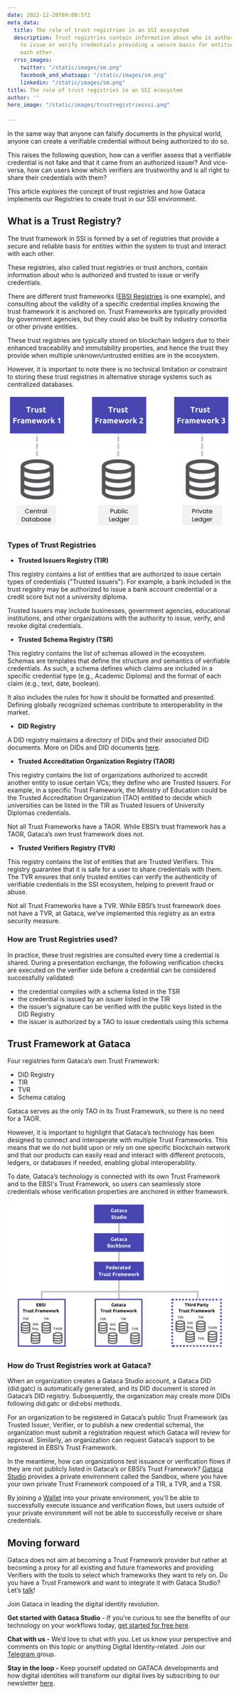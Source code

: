 ```yaml
---
date: 2022-12-20T09:09:57Z
meta_data:
  title: The role of trust registries in an SSI ecosystem
  description: Trust registries contain information about who is authorized and trusted
    to issue or verify credentials providing a secure basis for entities to trust
    each other.
  rrss_images:
    twitter: "/static/images/sm.png"
    facebook_and_whatsapp: "/static/images/sm.png"
    linkedin: "/static/images/sm.png"
title: The role of trust registries in an SSI ecosystem
author: ''
hero_image: "/static/images/trustregistriesssi.png"

---
```

In the same way that anyone can falsify documents in the physical world, anyone can create a verifiable credential without being authorized to do so.

This raises the following question, how can a verifier assess that a verifiable credential is not fake and that it came from an authorized issuer? And vice-versa, how can users know which verifiers are trustworthy and is all right to share their credentials with them?

This article explores the concept of trust registries and how Gataca implements our Registries to create trust in our SSI environment.

## What is a Trust Registry?

The trust framework in SSI is formed by a set of registries that provide a secure and reliable basis for entities within the system to trust and interact with each other.

These registries, also called trust registries or trust anchors, contain information about who is authorized and trusted to issue or verify credentials.

There are different trust frameworks ([EBSI Registries](https://api-pilot.ebsi.eu/docs/apis) is one example), and consulting about the validity of a specific credential implies knowing the trust framework it is anchored on. Trust Frameworks are typically provided by government agencies, but they could also be built by industry consortia or other private entities.

These trust registries are typically stored on blockchain ledgers due to their enhanced traceability and immutability properties, and hence the trust they provide when multiple unknown/untrusted entities are in the ecosystem.

However, it is important to note there is no technical limitation or constraint to storing these trust registries in alternative storage systems such as centralized databases.

![Trust Registries - SSI ](/static/images/screenshot-2022-12-20-at-10-08-59.png "Trust Frameworks containing the list of Trust Registries with different storage systems")

### Types of Trust Registries

* **Trusted Issuers Registry (TIR)**

This registry contains a list of entities that are authorized to issue certain types of credentials ("Trusted Issuers"). For example, a bank included in the trust registry may be authorized to issue a bank account credential or a credit score but not a university diploma.

Trusted Issuers may include businesses, government agencies, educational institutions, and other organizations with the authority to issue, verify, and revoke digital credentials.

* **Trusted Schema Registry (TSR)**

This registry contains the list of schemas allowed in the ecosystem. Schemas are templates that define the structure and semantics of verifiable credentials. As such, a schema defines which claims are included in a specific credential type (e.g., Academic Diploma) and the format of each claim (e.g., text, date, boolean).

It also includes the rules for how it should be formatted and presented. Defining globally recognized schemas contribute to interoperability in the market.

* **DID Registry**

A DID registry maintains a directory of DIDs and their associated DID documents. More on DIDs and DID documents [here](https://gataca.io/blog/self-sovereign-identity-ssi-101-decentralized-identifiers-dids-verifiable-credentials-vcs/).

* **Trusted Accreditation Organization Registry (TAOR)**

This registry contains the list of organizations authorized to accredit another entity to issue certain VCs; they define who are Trusted Issuers. For example, in a specific Trust Framework, the Ministry of Education could be the Trusted Accreditation Organization (TAO) entitled to decide which universities can be listed in the TIR as Trusted Issuers of University Diplomas credentials.

Not all Trust Frameworks have a TAOR. While EBSI’s trust framework has a TAOR, Gataca’s own trust framework does not.

* **Trusted Verifiers Registry (TVR)**

This registry contains the list of entities that are Trusted Verifiers. This registry guarantee that it is safe for a user to share credentials with them. The TVR ensures that only trusted entities can verify the authenticity of verifiable credentials in the SSI ecosystem, helping to prevent fraud or abuse.

Not all Trust Frameworks have a TVR. While EBSI’s trust framework does not have a TVR, at Gataca, we’ve implemented this registry as an extra security measure.

### How are Trust Registries used?

In practice, these trust registries are consulted every time a credential is shared. During a presentation exchange, the following verification checks are executed on the verifier side before a credential can be considered successfully validated:

* the credential complies with a schema listed in the TSR
* the credential is issued by an issuer listed in the TIR
* the issuer’s signature can be verified with the public keys listed in the DID Registry
* the issuer is authorized by a TAO to issue credentials using this schema

## **Trust Framework at Gataca**

Four registries form Gataca’s own Trust Framework:

* DID Registry
* TIR
* TVR
* Schema catalog

Gataca serves as the only TAO in its Trust Framework, so there is no need for a TAOR.

However, it is important to highlight that Gataca’s technology has been designed to connect and interoperate with multiple Trust Frameworks. This means that we do not build upon or rely on one specific blockchain network and that our products can easily read and interact with different protocols, ledgers, or databases if needed, enabling global interoperability.

To date, Gataca’s technology is connected with its own Trust Framework and to the EBSI's Trust Framework, so users can seamlessly store credentials whose verification properties are anchored in either framework.

![Trust Registries - SSI Gataca](/static/images/screenshot-2022-12-20-at-10-06-44.png "Gataca Trust Registries")

### How do Trust Registries work at Gataca?

When an organization creates a Gataca Studio account, a Gataca DID (did:gatc) is automatically generated, and its DID document is stored in Gataca’s DID registry. Subsequently, the organization may create more DIDs following did:gatc or did:ebsi methods.

For an organization to be registered in Gataca’s public Trust Framework (as Trusted Issuer, Verifier, or to publish a new credential schema), the organization must submit a registration request which Gataca will review for approval. Similarly, an organization can request Gataca’s support to be registered in EBSI’s Trust Framework.

In the meantime, how can organizations test issuance or verification flows if they are not publicly listed in Gataca’s or EBSI’s Trust Framework? [Gataca Studio](https://gataca.io/products/gatacaStudio) provides a private environment called the Sandbox, where you have your own private Trust Framework composed of a TIR, a TVR, and a TSR.

By joining a [Wallet](https://gataca.io/products/wallet) into your private environment, you’ll be able to successfully execute issuance and verification flows, but users outside of your private environment will not be able to successfully receive or share credentials.

## Moving forward

Gataca does not aim at becoming a Trust Framework provider but rather at becoming a proxy for all existing and future frameworks and providing Verifiers with the tools to select which frameworks they want to rely on. Do you have a Trust Framework and want to integrate it with Gataca Studio? Let’s [talk](https://gataca.io/company/contact)!

Join Gataca in leading the digital identity revolution.

**Get started with Gataca Studio** - If you're curious to see the benefits of our technology on your workflows today, [get started for free here](https://studio.gataca.io/login).

**Chat with us -** We’d love to chat with you. Let us know your perspective and comments on this topic or anything Digital Identity-related. Join our [Telegram ](https://t.me/digitalidentityinsights)group.

**Stay in the loop -** Keep yourself updated on GATACA developments and how digital identities will transform our digital lives by subscribing to our newsletter [here](https://4728390.hs-sites.com/subscription).
